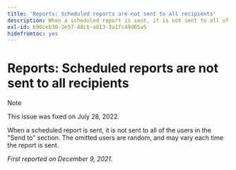 ```yaml
---
title: 'Reports: Scheduled reports are not sent to all recipients'
description: When a scheduled report is sent, it is not sent to all of the users in the [!UICONTROL Send to] section. The omitted users are random, and may vary each time the report is sent.
exl-id: b96ceb30-2e57-48cb-a813-3a1fc49d65a5
hidefromtoc: yes
---
```

# Reports: Scheduled reports are not sent to all recipients

>[!NOTE]
>
>This issue was fixed on July 28, 2022.

When a scheduled report is sent, it is not sent to all of the users in the "Send to" section. The omitted users are random, and may vary each time the report is sent.

_First reported on December 9, 2021._

